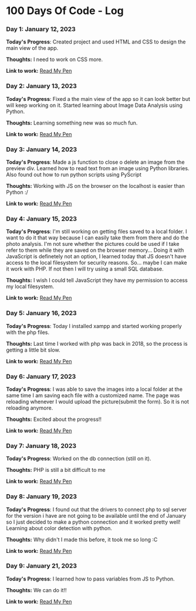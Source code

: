 # 100 Days Of Code - Log

### Day 1: January 12, 2023

**Today's Progress**: Created project and used HTML and CSS to design the main view of the app.

**Thoughts:** I need to work on CSS more.

**Link to work:** [Read My Pen](https://github.com/nickramen/readmypen)

### Day 2: January 13, 2023

**Today's Progress**: Fixed a the main view of the app so it can look better but will keep working on it. Started learning about Image Data Analysis using Python.

**Thoughts:** Learning something new was so much fun.

**Link to work:** [Read My Pen](https://github.com/nickramen/readmypen)

### Day 3: January 14, 2023

**Today's Progress**: Made a js function to close o delete an image from the preview div. Learned how to read text from an image using Python libraries. Also found out how to run python scripts using PyScript

**Thoughts:** Working with JS on the browser on the localhost is easier than Python :/

**Link to work:** [Read My Pen](https://github.com/nickramen/readmypen)

### Day 4: January 15, 2023

**Today's Progress**: I'm still working on getting files saved to a local folder. I want to do it that way because I can easily take them from there and do the photo analysis. I'm not sure whether the pictures could be used if I take refer to them while they are saved on the browser memory... Doing it with JavaScript is definetely not an option, I learned today that JS doesn't have access to the local filesystem for security reasons. So... maybe I can make it work with PHP. If not then I will try using a small SQL database.

**Thoughts:** I wish I could tell JavaScript they have my permission to access my local filesystem.

**Link to work:** [Read My Pen](https://github.com/nickramen/readmypen)

### Day 5: January 16, 2023

**Today's Progress**: Today I installed xampp and started working properly with the php files. 

**Thoughts:** Last time I worked with php was back in 2018, so the process is getting a little bit slow.

**Link to work:** [Read My Pen](https://github.com/nickramen/readmypen)

### Day 6: January 17, 2023

**Today's Progress**: I was able to save the images into a local folder at the same time I am saving each file with a customized name. The page was reloading whenever I would upload the picture(submit the form). So it is not reloading anymore.

**Thoughts:** Excited about the progress!!

**Link to work:** [Read My Pen](https://github.com/nickramen/readmypen)

### Day 7: January 18, 2023

**Today's Progress**: Worked on the db connection (still on it).

**Thoughts:** PHP is still a bit difficult to me

**Link to work:** [Read My Pen](https://github.com/nickramen/readmypen)

### Day 8: January 19, 2023

**Today's Progress**: I found out that the drivers to connect php to sql server for the version i have are not going to be available until the end of January so I just decided to make a python connection and it worked pretty well! Learning about color detection with python.

**Thoughts:** Why didn't I made this before, it took me so long :C

**Link to work:** [Read My Pen](https://github.com/nickramen/readmypen)

### Day 9: January 21, 2023

**Today's Progress**: I learned how to pass variables from JS to Python.

**Thoughts:** We can do it!!

**Link to work:** [Read My Pen](https://github.com/nickramen/readmypen)
